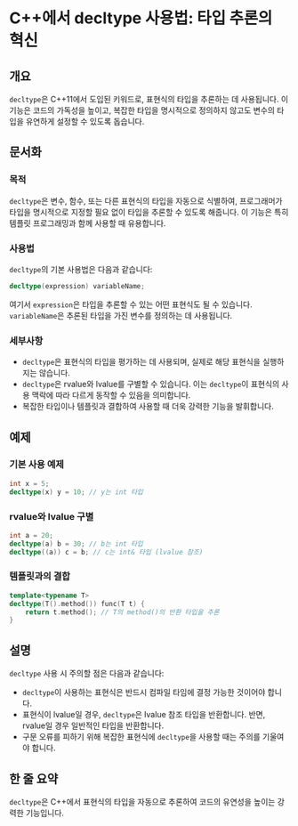 <!--
Meta Description: # C++에서 decltype 사용법: 타입 추론의 혁신 ## 개요 `decltype`은 C++11에서 도입된 키워드로, 표현식의 타입을 추론하는 데 사용됩니다. 이 기능은 코드의 가독성을 높이고, 복잡한 타입을 명시적으로 정의하지 않고도 변수의 타입을 유연하게 설정할...
Meta Keywords: decltype, 타입을, 표현식의, int, cpp
-->

# C++에서 decltype 사용법: 타입 추론의 혁신

## 개요
`decltype`은 C++11에서 도입된 키워드로, 표현식의 타입을 추론하는 데 사용됩니다. 이 기능은 코드의 가독성을 높이고, 복잡한 타입을 명시적으로 정의하지 않고도 변수의 타입을 유연하게 설정할 수 있도록 돕습니다.

## 문서화
### 목적
`decltype`은 변수, 함수, 또는 다른 표현식의 타입을 자동으로 식별하여, 프로그래머가 타입을 명시적으로 지정할 필요 없이 타입을 추론할 수 있도록 해줍니다. 이 기능은 특히 템플릿 프로그래밍과 함께 사용할 때 유용합니다.

### 사용법
`decltype`의 기본 사용법은 다음과 같습니다:

```cpp
decltype(expression) variableName;
```

여기서 `expression`은 타입을 추론할 수 있는 어떤 표현식도 될 수 있습니다. `variableName`은 추론된 타입을 가진 변수를 정의하는 데 사용됩니다.

### 세부사항
- `decltype`은 표현식의 타입을 평가하는 데 사용되며, 실제로 해당 표현식을 실행하지는 않습니다.
- `decltype`은 rvalue와 lvalue를 구별할 수 있습니다. 이는 `decltype`이 표현식의 사용 맥락에 따라 다르게 동작할 수 있음을 의미합니다.
- 복잡한 타입이나 템플릿과 결합하여 사용할 때 더욱 강력한 기능을 발휘합니다.

## 예제
### 기본 사용 예제
```cpp
int x = 5;
decltype(x) y = 10; // y는 int 타입
```

### rvalue와 lvalue 구별
```cpp
int a = 20;
decltype(a) b = 30; // b는 int 타입
decltype((a)) c = b; // c는 int& 타입 (lvalue 참조)
```

### 템플릿과의 결합
```cpp
template<typename T>
decltype(T().method()) func(T t) {
    return t.method(); // T의 method()의 반환 타입을 추론
}
```

## 설명
`decltype` 사용 시 주의할 점은 다음과 같습니다:
- `decltype`이 사용하는 표현식은 반드시 컴파일 타임에 결정 가능한 것이어야 합니다.
- 표현식이 lvalue일 경우, `decltype`은 lvalue 참조 타입을 반환합니다. 반면, rvalue일 경우 일반적인 타입을 반환합니다.
- 구문 오류를 피하기 위해 복잡한 표현식에 `decltype`을 사용할 때는 주의를 기울여야 합니다.

## 한 줄 요약
`decltype`은 C++에서 표현식의 타입을 자동으로 추론하여 코드의 유연성을 높이는 강력한 기능입니다.